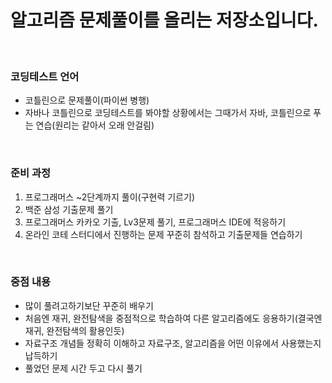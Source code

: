 # 알고리즘 문제풀이를 올리는 저장소입니다.
<br>

### 코딩테스트 언어
 - 코틀린으로 문제풀이(파이썬 병행)
 - 자바나 코틀린으로 코딩테스트를 봐야할 상황에서는 그때가서 자바, 코틀린으로 푸는 연습(원리는 같아서 오래 안걸림)
 
<br>

### 준비 과정
1. 프로그래머스 ~2단계까지 풀이(구현력 기르기)
2. 백준 삼성 기출문제 풀기
3. 프로그래머스 카카오 기출, Lv3문제 풀기, 프로그래머스 IDE에 적응하기
4. 온라인 코테 스터디에서 진행하는 문제 꾸준히 참석하고 기출문제들 연습하기


<br> 

### 중점 내용
- 많이 풀려고하기보단 꾸준히 배우기
- 처음엔 재귀, 완전탐색을 중점적으로 학습하여 다른 알고리즘에도 응용하기(결국엔 재귀, 완전탐색의 활용인듯)
- 자료구조 개념들 정확히 이해하고 자료구조, 알고리즘을 어떤 이유에서 사용했는지 납득하기
- 풀었던 문제 시간 두고 다시 풀기


<br>

    
    
    


